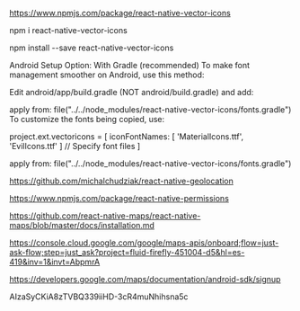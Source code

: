 https://www.npmjs.com/package/react-native-vector-icons

npm i react-native-vector-icons

npm install --save react-native-vector-icons

Android Setup
Option: With Gradle (recommended)
To make font management smoother on Android, use this method:

Edit android/app/build.gradle (NOT android/build.gradle) and add:

apply from: file("../../node_modules/react-native-vector-icons/fonts.gradle")
To customize the fonts being copied, use:

project.ext.vectoricons = [
iconFontNames: [ 'MaterialIcons.ttf', 'EvilIcons.ttf' ] // Specify font files
]

apply from: file("../../node_modules/react-native-vector-icons/fonts.gradle")

https://github.com/michalchudziak/react-native-geolocation




https://www.npmjs.com/package/react-native-permissions

https://github.com/react-native-maps/react-native-maps/blob/master/docs/installation.md


https://console.cloud.google.com/google/maps-apis/onboard;flow=just-ask-flow;step=just_ask?project=fluid-firefly-451004-d5&hl=es-419&inv=1&invt=AbpmrA

https://developers.google.com/maps/documentation/android-sdk/signup

AIzaSyCKiA8zTVBQ339iiHD-3cR4muNhihsna5c
